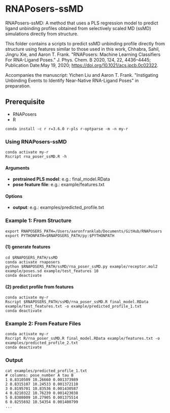 # RNAPosers-ssMD
RNAPosers-ssMD: A method that uses a PLS regression model to predict ligand unbinding profiles obtained from selectively scaled MD (ssMD) simulations directly from structure.
 
This folder contains a scripts to predict ssMD unbinding profile directly from structure using features similar to those used in this work, Chhabra, Sahil, Jingru Xie, and Aaron T. Frank. "RNAPosers: Machine Learning Classifiers For RNA-Ligand Poses." J. Phys. Chem. B 2020, 124, 22, 4436–4445; Publication Date:May 19, 2020; https://doi.org/10.1021/acs.jpcb.0c02322. 

Accompanies the manuscript: Yichen Liu and Aaron T. Frank. "Instigating Unbinding Events to Identify Near-Native RNA-Ligand Poses" in preparation. 

## Prerequisite
* RNAPosers
* R
```
conda install -c r r=3.6.0 r-pls r-optparse -m -n my-r
```

### Using RNAPosers-ssMD
```
conda activate my-r
Rscript rna_poser_ssMD.R -h
```
#### Arguments
- **pretrained PLS model**: e.g.: final_model.RData
- **pose feature file**: e.g.: example/features.txt

#### Options
- **output**: e.g.: examples/predicted_profile.txt

### Example 1: From Structure
```
export RNAPOSERS_PATH=/Users/aaronfranklab/Documents/GitHub/RNAPosers
export PYTHONPATH=$RNAPOSERS_PATH/py:$PYTHONPATH
```

#### (1) generate features
```
cd $RNAPOSERS_PATH/ssMD
conda activate rnaposers
python $RNAPOSERS_PATH/ssMD/rna_poser_ssMD.py example/receptor.mol2 example/poses.sd example/test_features 10
conda deactivate
```

#### (2) predict profile from features
```
conda activate my-r
Rscript $RNAPOSERS_PATH/ssMD/rna_poser_ssMD.R final_model.RData example/test_features.txt -o example/predicted_profile_1.txt
conda deactivate
```

### Example 2: From Feature Files
```
conda activate my-r
Rscript R/rna_poser_ssMD.R final_model.RData example/features.txt -o examples/predicted_profile_2.txt
conda deactivate
```
### Output
```
cat examples/predicted_profile_1.txt
# columns: pose_number A tau B
1 0.8310509 10.26660 0.001373989
2 0.8315107 10.24533 0.001372110
3 0.8195701 10.83536 0.001430587
4 0.8210322 10.76239 0.001423038
5 0.8308009 10.27905 0.001375514
6 0.8255692 10.54354 0.001400799
...
```
